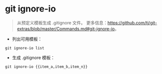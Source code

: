 # git ignore-io

> 从预定义模板生成 .gitignore 文件。
> 更多信息：<https://github.com/tj/git-extras/blob/master/Commands.md#git-ignore-io>。

- 列出可用模板：

`git ignore-io list`

- 生成 .gitignore 模板：

`git ignore-io {{item_a,item_b,item_n}}`